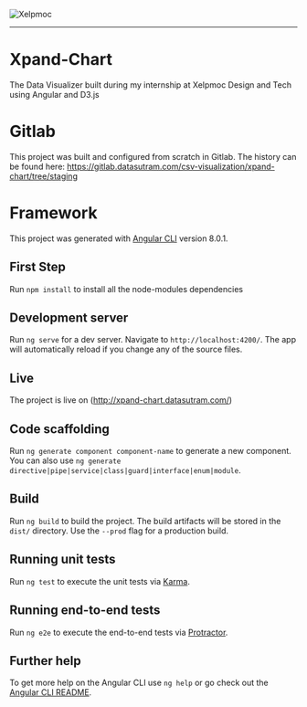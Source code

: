 ![Xelpmoc](https://www.ipocentral.in/wp-content/uploads/2019/01/Xelpmoc-IPO.jpg)
***
# Xpand-Chart
The Data Visualizer built during my internship at Xelpmoc Design and Tech using Angular and D3.js

# Gitlab
This project was built and configured from scratch in Gitlab. The history can be found here: https://gitlab.datasutram.com/csv-visualization/xpand-chart/tree/staging

# Framework
This project was generated with [Angular CLI](https://github.com/angular/angular-cli) version 8.0.1.

## First Step
Run `npm install` to install all the node-modules dependencies

## Development server

Run `ng serve` for a dev server. Navigate to `http://localhost:4200/`. The app will automatically reload if you change any of the source files.

## Live
The project is live on (http://xpand-chart.datasutram.com/)

## Code scaffolding

Run `ng generate component component-name` to generate a new component. You can also use `ng generate directive|pipe|service|class|guard|interface|enum|module`.

## Build

Run `ng build` to build the project. The build artifacts will be stored in the `dist/` directory. Use the `--prod` flag for a production build.

## Running unit tests

Run `ng test` to execute the unit tests via [Karma](https://karma-runner.github.io).

## Running end-to-end tests

Run `ng e2e` to execute the end-to-end tests via [Protractor](http://www.protractortest.org/).

## Further help

To get more help on the Angular CLI use `ng help` or go check out the [Angular CLI README](https://github.com/angular/angular-cli/blob/master/README.md).





